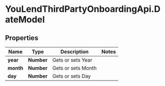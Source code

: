 # YouLendThirdPartyOnboardingApi.DateModel

## Properties

Name | Type | Description | Notes
------------ | ------------- | ------------- | -------------
**year** | **Number** | Gets or sets Year | 
**month** | **Number** | Gets or sets Month | 
**day** | **Number** | Gets or sets Day | 


